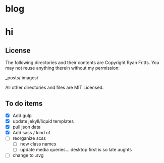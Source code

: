 blog
====

# hi

## License
The following directories and their contents are Copyright Ryan Fritts. You may not reuse anything therein without my permission:

_posts/
images/

All other directories and files are MIT Licensed. 

## To do items
- [x] Add gulp
- [x] update jekyll/liquid templates
- [x] pull json data
- [x] Add sass / kind of
- [ ] reorganize scss
    - [ ] new class names
    - [ ] update media queries... desktop first is so late aughts
- [ ] change to .svg
